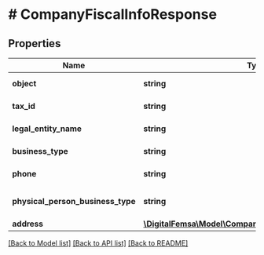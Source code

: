 # # CompanyFiscalInfoResponse

## Properties

Name | Type | Description | Notes
------------ | ------------- | ------------- | -------------
**object** | **string** | The resource&#39;s type | [optional]
**tax_id** | **string** | Tax ID of the company | [optional]
**legal_entity_name** | **string** | Legal name of the company | [optional]
**business_type** | **string** | Business type of the company | [optional]
**phone** | **string** | Phone number of the company | [optional]
**physical_person_business_type** | **string** | Business type if &#39;persona_fisica&#39; | [optional]
**address** | [**\DigitalFemsa\Model\CompanyFiscalInfoAddressResponse**](CompanyFiscalInfoAddressResponse.md) |  | [optional]

[[Back to Model list]](../../README.md#models) [[Back to API list]](../../README.md#endpoints) [[Back to README]](../../README.md)
